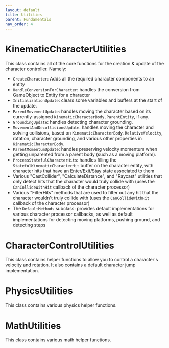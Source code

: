 ```yaml
---
layout: default
title: Utilities
parent: Fundamentals
nav_order: 4
---
```


# KinematicCharacterUtilities

This class contains all of the core functions for the creation & update of the character controller. Namely:
- `CreateCharacter`: Adds all the required character components to an entity
- `HandleConversionForCharacter`: handles the conversion from GameObject to Entity for a character
- `InitializationUpdate`: clears some variables and buffers at the start of the update.
- `ParentMovementUpdate`: handles moving the character based on its currently-assigned `KinematicCharacterBody.ParentEntity`, if any.
- `GroundingUpdate`: handles detecting character grounding.
- `MovementAndDecollisionsUpdate`: handles moving the character and solving collisions, based on `KinematicCharacterBody.RelativeVelocity`, rotation, character grounding, and various other properties in `KinematicCharacterBody`.
- `ParentMomentumUpdate`: handles preserving velocity momentum when getting unparented from a parent body (such as a moving platform).
- `ProcessStatefulCharacterHits`: handles filling the `StatefulKinematicCharacterHit` buffer on the character entity, with character hits that have an Enter/Exit/Stay state associated to them
- Various "CastCollider", "CalculateDistance", and "Raycast" utilities that only detect hits that the character would truly collide with (uses the `CanCollideWithHit` callback of the character processor)
- Various "FilterHits" methods that are used to filter out any hit that the character wouldn't truly collide with (uses the `CanCollideWithHit` callback of the character processor)
- The `DefaultMethods` subclass: provides default implementations for various character processor callbacks, as well as default implementations for detecting moving platforms, pushing ground, and detecting steps


# CharacterControlUtilities

This class contains helper functions to allow you to control a character's velocity and rotation. It also contains a default character jump implementation.


# PhysicsUtilities

This class contains various physics helper functions.


# MathUtilities

This class contains various math helper functions.